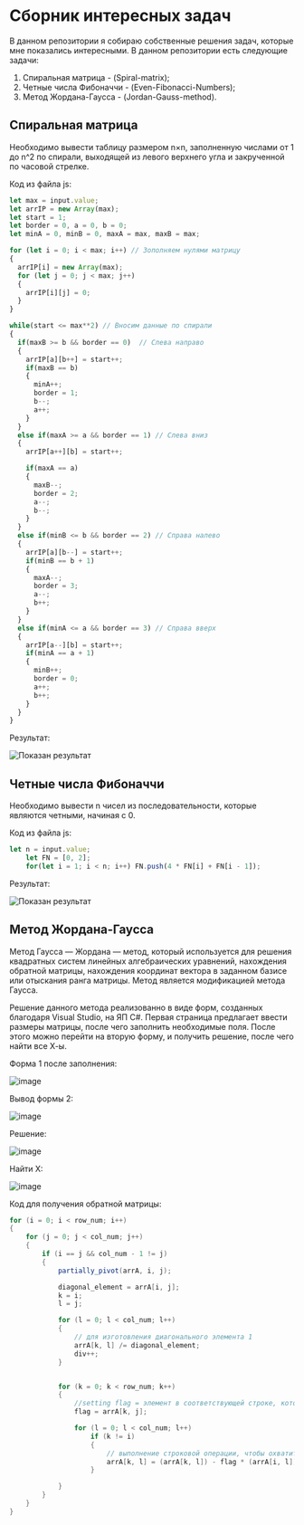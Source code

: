 # Сборник интересных задач

В данном репозитории я собираю собственные решения задач, которые мне показались интересными.
В данном репозитории есть следующие задачи:
1. Спиральная матрица - (Spiral-matrix);
2. Четные числа Фибоначчи - (Even-Fibonacci-Numbers);
3. Метод Жордана-Гаусса - (Jordan-Gauss-method).

## Спиральная матрица

Необходимо вывести таблицу размером n×n, заполненную числами от 1 до n^2 по спирали, выходящей из левого верхнего угла и закрученной по часовой стрелке.

Код из файла js:
```javascript
let max = input.value;
let arrIP = new Array(max);
let start = 1;
let border = 0, a = 0, b = 0;
let minA = 0, minB = 0, maxA = max, maxB = max;

for (let i = 0; i < max; i++) // Зополняем нулями матрицу
{
  arrIP[i] = new Array(max);
  for (let j = 0; j < max; j++) 
  {
    arrIP[i][j] = 0;
  }
}

while(start <= max**2) // Вносим данные по спирали
{
  if(maxB >= b && border == 0)  // Слева направо
  {
    arrIP[a][b++] = start++;				
    if(maxB == b)
    {
      minA++;
      border = 1;
      b--;
      a++;
    }
  }
  else if(maxA >= a && border == 1) // Слева вниз
  {
    arrIP[a++][b] = start++;

    if(maxA == a)
    {
      maxB--;
      border = 2;
      a--;
      b--;
    }
  }
  else if(minB <= b && border == 2) // Справа налево
  {
    arrIP[a][b--] = start++;				
    if(minB == b + 1)
    {
      maxA--;
      border = 3;
      a--;
      b++;
    }
  }
  else if(minA <= a && border == 3) // Справа вверх
  {
    arrIP[a--][b] = start++;				
    if(minA == a + 1)
    {
      minB++;
      border = 0;
      a++;
      b++;
    }
  }
}
```

Результат:

![Показан результат](https://user-images.githubusercontent.com/76633175/131887517-8b750f58-17d0-4740-ae1d-0d130130373c.png)

## Четные числа Фибоначчи

Необходимо вывести n чисел из последовательности, которые являются четными, начиная с 0.

Код из файла js:
```javascript
let n = input.value;
	let FN = [0, 2];
	for(let i = 1; i < n; i++) FN.push(4 * FN[i] + FN[i - 1]);
```

Результат:

![Показан результат](https://user-images.githubusercontent.com/76633175/131887354-cfae9cbe-4f90-4140-aff8-952d59cd2898.png)


## Метод Жордана-Гаусса

Метод Гаусса — Жордана — метод, который используется для решения квадратных систем линейных алгебраических уравнений, нахождения обратной матрицы, нахождения координат вектора в заданном базисе или отыскания ранга матрицы. Метод является модификацией метода Гаусса.

Решение данного метода реализованно в виде форм, созданных благодаря Visual Studio, на ЯП C#. Первая страница предлагает ввести размеры матрицы, после чего заполнить необходимые поля. После этого можно перейти на вторую форму, и получить решение, после чего найти все Х-ы.

Форма 1 после заполнения:

![image](https://user-images.githubusercontent.com/76633175/132061370-126453a7-ab56-4bf1-97e7-33eaa17c7322.png)

Вывод формы 2:

![image](https://user-images.githubusercontent.com/76633175/132061411-4644e2c4-4e60-497f-9ac4-27c6a99dde5d.png)

Решение:

![image](https://user-images.githubusercontent.com/76633175/132061424-2ed2041c-20c6-489e-8446-be7f4a3060f5.png)

Найти Х:

![image](https://user-images.githubusercontent.com/76633175/132061448-8e928fb3-af99-4a37-a00b-3452f8f3c247.png)

Код для получения обратной матрицы:
```C#
for (i = 0; i < row_num; i++)
{
    for (j = 0; j < col_num; j++)
    {
        if (i == j && col_num - 1 != j)
        {
            partially_pivot(arrA, i, j);

            diagonal_element = arrA[i, j];
            k = i;
            l = j;

            for (l = 0; l < col_num; l++)
            {
                // для изготовления диагонального элемента 1
                arrA[k, l] /= diagonal_element;
                div++;
            }


            for (k = 0; k < row_num; k++)
            {
                //setting flag = элемент в соответствующей строке, который находится точно под рассматриваемым диагональным элементом
                flag = arrA[k, j];

                for (l = 0; l < col_num; l++)
                    if (k != i)
                    {
                        // выполнение строковой операции, чтобы охватить все элементы = 0, кроме диагонального элемента
                        arrA[k, l] = (arrA[k, l]) - flag * (arrA[i, l]);
                    }

            }
        }
    }
}
```
